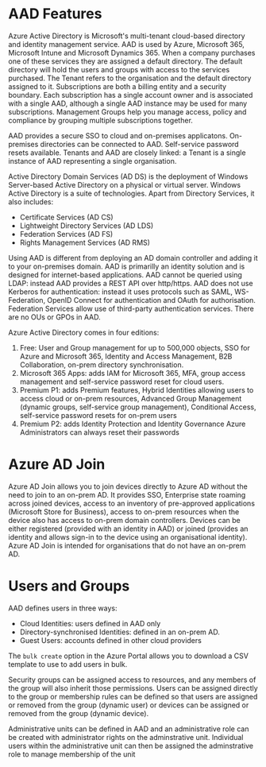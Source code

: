 # AAD Features

Azure Active Directory is Microsoft's multi-tenant cloud-based directory and identity 
management service. AAD is used by Azure, Microsoft 365, Microsoft Intune and Microsoft Dynamics 365.
When a company purchases one of these services they are assigned a default directory. The default
directory will hold the users and groups with access to the services purchased. The Tenant refers to 
the organisation and the default directory assigned to it. Subscriptions are both a billing entity
and a security boundary. Each subscription has a single account owner and is associated with a single 
AAD, although a single AAD instance may be used for many subscriptions.
Management Groups help you manage access, policy and compliance by grouping multiple subscriptions
together.

AAD provides a secure SSO to cloud and on-premises applicatons. On-premises 
directories can be connected to AAD. Self-service password resets available.
Tenants and AAD are closely linked: a Tenant is a single instance of AAD representing a single organisation.

Active Directory Domain Services (AD DS) is the deployment of Windows Server-based Active Directory
on a physical or virtual server. Windows Active Directory is a suite of technologies. Apart from 
Directory Services, it also includes:

- Certificate Services (AD CS)
- Lightweight Directory Services (AD LDS)
- Federation Services (AD FS)
- Rights Management Services (AD RMS)

Using AAD is different from deploying an AD domain controller and adding it to your on-premises 
domain. AAD is primarilly an identity solution and is designed for internet-based applications. AAD 
cannot be queried using LDAP: instead AAD provides a REST API over http/https. AAD does not use 
Kerberos for authentication: instead it uses protocols such as SAML, WS-Federation, OpenID Connect for 
authentication and OAuth for authorisation. Federation Services allow use of third-party authentication
services. There are no OUs or GPOs in AAD.

Azure Active Directory comes in four editions:

1. Free: User and Group management for up to 500,000 objects, SSO for Azure and Microsoft 365, Identity and Access Management, B2B Collaboration, on-prem directory synchronisation.
2. Microsoft 365 Apps: adds IAM for Microsoft 365, MFA, group access management and self-service password reset for cloud users.
3. Premium P1: adds Premium features, Hybrid Identities allowing users to access cloud or on-prem resources, Advanced Group Management (dynamic groups, self-service group management), Conditional Access, self-service password resets for on-prem users
4. Premium P2: adds Identity Protection and Identity Governance
Azure Administrators can always reset their passwords

# Azure AD Join

Azure AD Join allows you to join devices directly to Azure AD without the need to join to an 
on-prem AD. It provides SSO, Enterprise state roaming across joined devices, access to an inventory
of pre-approved applications (Microsoft Store for Business), access to on-prem resources when the 
device also has access to on-prem domain controllers. Devices can be either registered (provided 
with an identity in AAD) or joined (provides an identity and allows sign-in to the device 
using an organisational identity). Azure AD Join is intended for organisations that do not 
have an on-prem AD.

# Users and Groups

AAD defines users in three ways:

- Cloud Identities: users defined in AAD only
- Directory-synchronised Identities: defined in an on-prem AD.
- Guest Users: accounts defined in other cloud providers

The `bulk create` option in the Azure Portal allows you to download a CSV template to use 
to add users in bulk.

Security groups can be assigned access to resources, and any members of the group will also 
inherit those permissions. Users can be assigned directly to the group or membership rules can be
defined so that users are assigned or removed from the group (dynamic user) or devices can be
assigned or removed from the group (dynamic device).

Administrative units can be defined in AAD and an administrative role can be created with 
administrator rights on the adminstrative unit. Individual users within the administrative unit
can then be assigned the adminstrative role to manage membership of the unit
